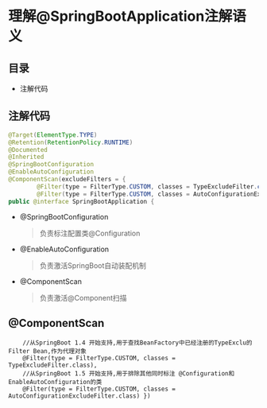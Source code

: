 # 理解@SpringBootApplication注解语义

## 目录

- 注解代码





## 注解代码

```java
@Target(ElementType.TYPE) 
@Retention(RetentionPolicy.RUNTIME)
@Documented
@Inherited
@SpringBootConfiguration
@EnableAutoConfiguration
@ComponentScan(excludeFilters = {
		@Filter(type = FilterType.CUSTOM, classes = TypeExcludeFilter.class),
		@Filter(type = FilterType.CUSTOM, classes = AutoConfigurationExcludeFilter.class) })
public @interface SpringBootApplication {
```

- @SpringBootConfiguration

  > 负责标注配置类@Configuration

- @EnableAutoConfiguration

  > 负责激活SpringBoot自动装配机制

- @ComponentScan

  > 负责激活@Component扫描

## @ComponentScan

		//从SpringBoot 1.4 开始支持,用于查找BeanFactory中已经注册的TypeExclu的Filter Bean,作为代理对象
		@Filter(type = FilterType.CUSTOM, classes = TypeExcludeFilter.class),
		//从SpringBoot 1.5 开始支持,用于排除其他同时标注 @Configuration和 EnableAutoConfiguration的类
		@Filter(type = FilterType.CUSTOM, classes = AutoConfigurationExcludeFilter.class) })